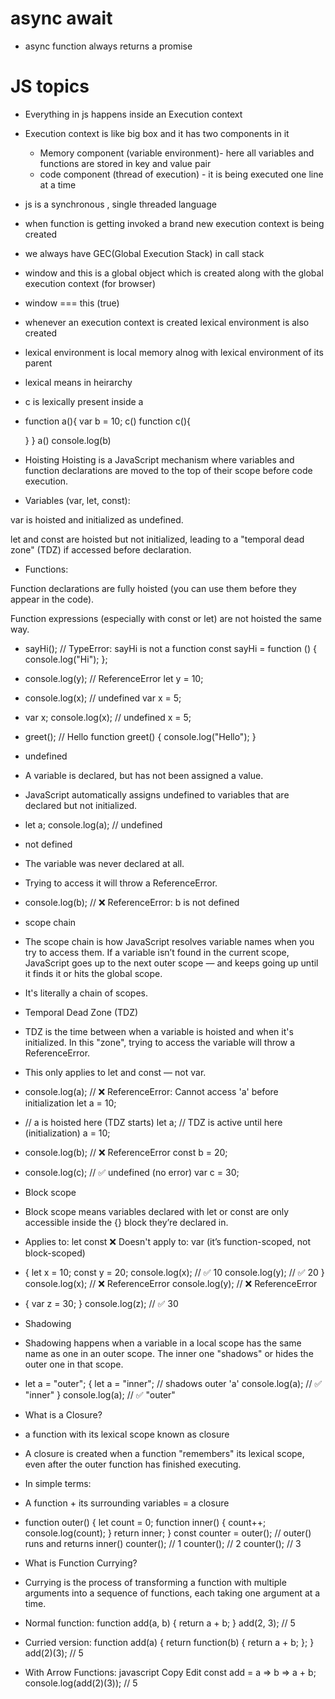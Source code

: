 # async await

- async function always returns a promise 

# JS topics
- Everything in js happens inside an Execution context 
- Execution context is like big box and it has two components in it
   - Memory component (variable environment)- here all variables and functions are stored in key and value pair 
   - code component (thread of execution) - it is being executed one line at a time 
- js is a synchronous , single threaded language 
- when function is getting invoked a brand new execution context is being created 
- we always have GEC(Global Execution Stack) in call stack 
- window and this is a global object which is created along with the global execution context (for browser) 
- window === this (true)	
- whenever an execution context is created lexical environment is also created
- lexical environment is local memory alnog with lexical environment of its parent
- lexical means in heirarchy 
- c is lexically present inside a
- function a(){
    var b = 10;
    c()
    function c(){

    }
 }
a()
console.log(b)
- Hoisting
Hoisting is a JavaScript mechanism where variables and function declarations are moved to the top of their scope before code execution.
- Variables (var, let, const):

var is hoisted and initialized as undefined.

let and const are hoisted but not initialized, leading to a "temporal dead zone" (TDZ) if accessed before declaration.

- Functions:

Function declarations are fully hoisted (you can use them before they appear in the code).

Function expressions (especially with const or let) are not hoisted the same way.

- sayHi(); // TypeError: sayHi is not a function
const sayHi = function () {
  console.log("Hi");
};

- console.log(y); // ReferenceError
let y = 10;

- console.log(x); // undefined
var x = 5;

- var x;
console.log(x); // undefined
x = 5;

- greet(); // Hello
function greet() {
  console.log("Hello");
}

-  undefined
- A variable is declared, but has not been assigned a value.
- JavaScript automatically assigns undefined to variables that are declared but not initialized.
- let a;
console.log(a); // undefined


- not defined
- The variable was never declared at all.
- Trying to access it will throw a ReferenceError.
- console.log(b); // ❌ ReferenceError: b is not defined

- scope chain 
- The scope chain is how JavaScript resolves variable names when you try to access them. If a variable isn’t found in the current scope, JavaScript goes up to the next outer scope — and keeps going up until it finds it or hits the global scope.
- It's literally a chain of scopes.

- Temporal Dead Zone (TDZ)
- TDZ is the time between when a variable is hoisted and when it's initialized.
In this "zone", trying to access the variable will throw a ReferenceError.
- This only applies to let and const — not var.
- console.log(a); // ❌ ReferenceError: Cannot access 'a' before initialization
let a = 10;
- // a is hoisted here (TDZ starts)
let a;
// TDZ is active until here (initialization)
a = 10;
- console.log(b); // ❌ ReferenceError
const b = 20;
- console.log(c); // ✅ undefined (no error)
var c = 30;


- Block scope 
- Block scope means variables declared with let or const are only accessible inside the {} block they’re declared in.
- Applies to:
let
const
❌ Doesn't apply to:
var (it’s function-scoped, not block-scoped)
- {
  let x = 10;
  const y = 20;
  console.log(x); // ✅ 10
  console.log(y); // ✅ 20
}
console.log(x); // ❌ ReferenceError
console.log(y); // ❌ ReferenceError
- {
  var z = 30;
}
console.log(z); // ✅ 30


- Shadowing
- Shadowing happens when a variable in a local scope has the same name as one in an outer scope. The inner one "shadows" or hides the outer one in that scope.
- let a = "outer";
{
  let a = "inner"; // shadows outer 'a'
  console.log(a); // ✅ "inner"
}
console.log(a); // ✅ "outer"


- What is a Closure?
- a function with its lexical scope known as closure
- A closure is created when a function "remembers" its lexical scope, even after the outer function has finished executing.
- In simple terms:
- A function + its surrounding variables = a closure
- function outer() {
  let count = 0;
  function inner() {
    count++;
    console.log(count);
  }
  return inner;
}
const counter = outer(); // outer() runs and returns inner()
counter(); // 1
counter(); // 2
counter(); // 3


- What is Function Currying?
- Currying is the process of transforming a function with multiple arguments into a sequence of functions, each taking one argument at a time.

- Normal function:
function add(a, b) {
  return a + b;
}
add(2, 3); // 5

- Curried version:
function add(a) {
  return function(b) {
    return a + b;
  };
}
add(2)(3); // 5

- With Arrow Functions:
javascript
Copy
Edit
const add = a => b => a + b;
console.log(add(2)(3)); // 5